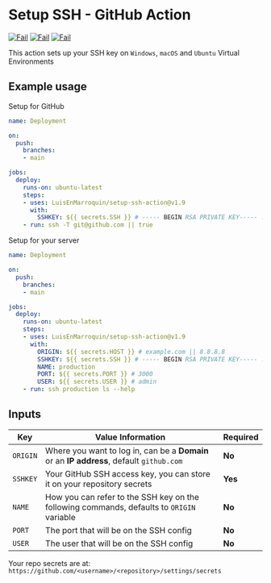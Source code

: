 # Setup SSH - GitHub Action

[![Fail](https://github.com/LuisEnMarroquin/setup-ssh-action/actions/workflows/windows.yml/badge.svg)](https://github.com/LuisEnMarroquin)
[![Fail](https://github.com/LuisEnMarroquin/setup-ssh-action/actions/workflows/macos.yml/badge.svg)](https://github.com/LuisEnMarroquin)
[![Fail](https://github.com/LuisEnMarroquin/setup-ssh-action/actions/workflows/ubuntu.yml/badge.svg)](https://github.com/LuisEnMarroquin)

This action sets up your SSH key on `Windows`, `macOS` and `Ubuntu` Virtual Environments

## Example usage

Setup for GitHub

```yml
name: Deployment

on:
  push:
    branches:
    - main

jobs:
  deploy:
    runs-on: ubuntu-latest
    steps:
    - uses: LuisEnMarroquin/setup-ssh-action@v1.9
      with:
        SSHKEY: ${{ secrets.SSH }} # ----- BEGIN RSA PRIVATE KEY----- ...
    - run: ssh -T git@github.com || true
```

Setup for your server

```yml
name: Deployment

on:
  push:
    branches:
    - main

jobs:
  deploy:
    runs-on: ubuntu-latest
    steps:
    - uses: LuisEnMarroquin/setup-ssh-action@v1.9
      with:
        ORIGIN: ${{ secrets.HOST }} # example.com || 8.8.8.8
        SSHKEY: ${{ secrets.SSH }} # ----- BEGIN RSA PRIVATE KEY----- ...
        NAME: production
        PORT: ${{ secrets.PORT }} # 3000
        USER: ${{ secrets.USER }} # admin
    - run: ssh production ls --help
```

## Inputs

| Key      | Value Information                                                                         | Required |
| -------- | ----------------------------------------------------------------------------------------- | -------- |
| `ORIGIN` | Where you want to log in, can be a **Domain** or an **IP address**, default `github.com`  | **No**   |
| `SSHKEY` | Your GitHub SSH access key, you can store it on your repository secrets                   | **Yes**  |
| `NAME`   | How you can refer to the SSH key on the following commands, defaults to `ORIGIN` variable | **No**   |
| `PORT`   | The port that will be on the SSH config                                                   | **No**   |
| `USER`   | The user that will be on the SSH config                                                   | **No**   |

Your repo secrets are at: `https://github.com/<username>/<repository>/settings/secrets`
